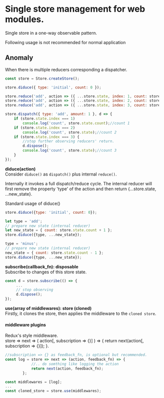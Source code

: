 # Single store management for web modules.
Single store in a one-way observable pattern.

Following usage is not recommended for normal application

## Anomaly
When there is multiple reducers corresponding a dispatcher.  
```javascript
const store = Store.createStore();

store.diduce({ type: 'initial', count: 0 });

store.reduce('add', action => ({ ...store.state, index: 1, count: store.state.count + action.amount }));
store.reduce('add', action => ({ ...store.state, index: 2, count: store.state.count + action.amount }));
store.reduce('add', action => ({ ...store.state, index: 3, count: store.state.count + action.amount }));

store.dispatch({ type: 'add', amount: 1 }, d => {
    if (store.state.index === 1) 
        console.log('count', store.state.count);//count 1
    if (store.state.index === 2)
        console.log('count', store.state);//count 2
    if (store.state.index === 3) {     
        //stop further observing reducers' return.
        d.dispose();
        console.log('count', store.state);//count 3
    }
});
```

__diduce(action)__  
Consider `diduce()` as `dispatch()` plus internal `reduce()`.  

Internally it invokes a full dispatch/reduce cycle. The internal reducer will first remove the property 'type' of the action and then return {...store.state, ...new_state}.  

Standard usage of diduce()
```javascript
store.diduce({type: 'initial', count: 0});

let type = 'add';
// prepare new state (internal reducer)
let new_state = { count: store.state.count + 1 };
store.diduce({type, ...new_state});

type = 'minus';
// prepare new state (internal reducer)
new_state = { count: store.state.count - 1 };
store.diduce({type, ...new_state});
```

__subscribe(callback_fn): disposable__  
Subscribe to changes of this store state.
```javascript
const d = store.subscribe(() => {
     ...
     // stop observing
     d.dispose();
});
```

__use(array of middlewares): store (cloned)__  
Firstly, it clones the store, then applies the middleware to the `cloned store`.  

#### middleware plugins
Redux's style middleware.  
store => next => ( action[, subscription => {}] ) => { 
    return next(action[, subscription => {}]); 
}.  
```javascript
//subscription => {} as feedback_fn, is optional but recommended.
const log = store => next => (action, feedback_fn) => {
            //.. do somthing like logging the action
            return next(action, feedback_fn);
        };

const middlewares = [log];
...
const cloned_store = store.use(middlewares);
```

